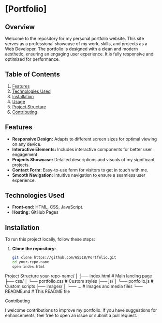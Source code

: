 # [Portfolio]

## Overview
Welcome to the repository for my personal portfolio website. This site serves as a professional showcase of my work, skills, and projects as a Web Developer. The portfolio is designed with a clean and modern aesthetic, ensuring an engaging user experience. It is fully responsive and optimized for performance.

## Table of Contents
1. [Features](#features)
2. [Technologies Used](#technologies-used)
3. [Installation](#installation)
4. [Usage](#usage)
5. [Project Structure](#project-structure)
6. [Contributing](#contributing)

## Features
- **Responsive Design:** Adapts to different screen sizes for optimal viewing on any device.
- **Interactive Elements:** Includes interactive components for better user engagement.
- **Projects Showcase:** Detailed descriptions and visuals of my significant projects.
- **Contact Form:** Easy-to-use form for visitors to get in touch with me.
- **Smooth Navigation:** Intuitive navigation to ensure a seamless user experience.

## Technologies Used
- **Front-end:** HTML, CSS, JavaScript.
- **Hosting:** GitHub Pages

## Installation
To run this project locally, follow these steps:

1. **Clone the repository:**
   ```bash
   git clone https://github.com/65518/Portfolio.git
   cd your-repo-name
   open index.html

Project Structure
your-repo-name/
│
├── index.html           # Main landing page
├── css/
│   └── portfolio.css       # Custom styles
├── js/
│   └── portfolio.js       # Custom scripts
├── images/
│   └── ...              # Images and media files
└── README.md            # This README file

Contributing

I welcome contributions to improve my portfolio. If you have suggestions for enhancements, feel free to open an issue or submit a pull request.
